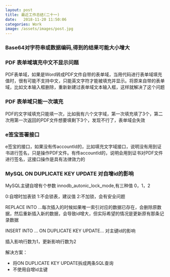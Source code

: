 ```yaml
---
layout: post
title: 最近工作总结(二十一)
date:   2018-11-20 11:50:06
categories: Work
image: /assets/images/post.jpg
---
```


### Base64对字符串或数据编码,得到的结果可能大小增大

### PDF 表单域填充中文不显示问题

PDF表单域，如果是Word转成PDF文件自带的表单域，当用代码进行表单域填充值时，很有可能不支持中文，只能英文字符才能被填充并显示。将原来自带的表单域，比如文本输入框删除，重新新建过表单域文本输入框，这样就解决了这个问题

### PDF 表单域只能一次填充

PDF的文字域填充只能填一次，比如我有六个文字域，第一次填充填了3个，第二次用第一次返回的PDF文件想要填剩下3个，发现不行了，表单域会失效

### e签宝签署接口

e签宝的接口，如果没有传accountId的，比如填充文字域接口，说明没有用到证书进行签名，只是操作PDF文件。有传accountId的，说明会用到证书对PDF文件进行签名，这接口操作是具有法律效力的

### MySQL ON DUPLICATE KEY UPDATE 对自增id的影响

MySQL主键自增有个参数 innodb_autonic_lock_mode,有三种值 0，1，2

0:自增时加表锁
1:不会锁表，建议值
2:不加锁，会有安全问题

REPLACE INTO ...每次插入的时候如果唯一索引对应的数据已存在，会删除原数据，然后重新插入新的数据，会导致id增大，但实际希望的情况是更新原有那条记录数据

INSERT INTO ...  ON DUPLICATE KEY UPDATE... 对主键id的影响

插入影响行数为1，更新影响行数为2

解决方案：

- 将ON DUPLICATE KEY UPDATE拆成两条SQL查询
- 不使用自增id主键
